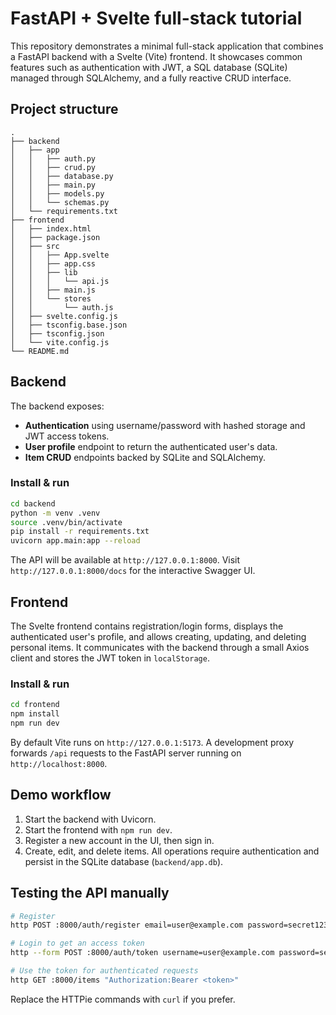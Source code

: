 # FastAPI + Svelte full-stack tutorial

This repository demonstrates a minimal full-stack application that combines a FastAPI backend with a Svelte (Vite) frontend. It showcases common features such as authentication with JWT, a SQL database (SQLite) managed through SQLAlchemy, and a fully reactive CRUD interface.

## Project structure

```
.
├── backend
│   ├── app
│   │   ├── auth.py
│   │   ├── crud.py
│   │   ├── database.py
│   │   ├── main.py
│   │   ├── models.py
│   │   └── schemas.py
│   └── requirements.txt
├── frontend
│   ├── index.html
│   ├── package.json
│   ├── src
│   │   ├── App.svelte
│   │   ├── app.css
│   │   ├── lib
│   │   │   └── api.js
│   │   ├── main.js
│   │   └── stores
│   │       └── auth.js
│   ├── svelte.config.js
│   ├── tsconfig.base.json
│   ├── tsconfig.json
│   └── vite.config.js
└── README.md
```

## Backend

The backend exposes:

- **Authentication** using username/password with hashed storage and JWT access tokens.
- **User profile** endpoint to return the authenticated user's data.
- **Item CRUD** endpoints backed by SQLite and SQLAlchemy.

### Install & run

```bash
cd backend
python -m venv .venv
source .venv/bin/activate
pip install -r requirements.txt
uvicorn app.main:app --reload
```

The API will be available at `http://127.0.0.1:8000`. Visit `http://127.0.0.1:8000/docs` for the interactive Swagger UI.

## Frontend

The Svelte frontend contains registration/login forms, displays the authenticated user's profile, and allows creating, updating, and deleting personal items. It communicates with the backend through a small Axios client and stores the JWT token in `localStorage`.

### Install & run

```bash
cd frontend
npm install
npm run dev
```

By default Vite runs on `http://127.0.0.1:5173`. A development proxy forwards `/api` requests to the FastAPI server running on `http://localhost:8000`.

## Demo workflow

1. Start the backend with Uvicorn.
2. Start the frontend with `npm run dev`.
3. Register a new account in the UI, then sign in.
4. Create, edit, and delete items. All operations require authentication and persist in the SQLite database (`backend/app.db`).

## Testing the API manually

```bash
# Register
http POST :8000/auth/register email=user@example.com password=secret123

# Login to get an access token
http --form POST :8000/auth/token username=user@example.com password=secret123

# Use the token for authenticated requests
http GET :8000/items "Authorization:Bearer <token>"
```

Replace the HTTPie commands with `curl` if you prefer.
